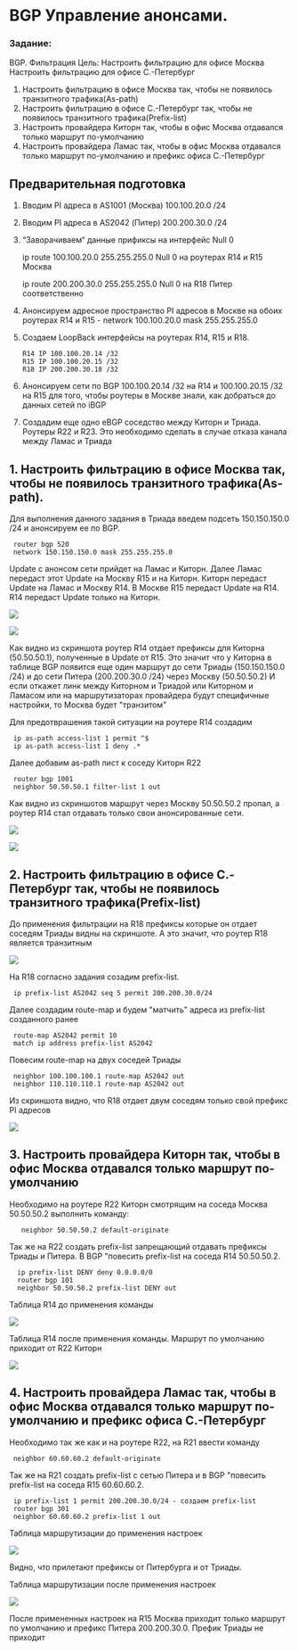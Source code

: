 #  BGP Управление анонсами.

###  Задание:

BGP. Фильтрация
Цель: Настроить фильтрацию для офисе Москва
Настроить фильтрацию для офисе С.-Петербург


1. Настроить фильтрацию в офисе Москва так, чтобы не появилось транзитного трафика(As-path)
2. Настроить фильтрацию в офисе С.-Петербург так, чтобы не появилось транзитного трафика(Prefix-list)
3. Настроить провайдера Киторн так, чтобы в офис Москва отдавался только маршрут по-умолчанию
4. Настроить провайдера Ламас так, чтобы в офис Москва отдавался только маршрут по-умолчанию и префикс офиса С.-Петербург

## Предварительная подготовка
1.	Вводим PI адреса в AS1001 (Москва) 100.100.20.0 /24
	
2.	Вводим PI адреса в AS2042 (Питер) 200.200.30.0 /24

3.	“Заворачиваем“ данные прификсы на интерфейс Null 0 
	 
	   
	   ip route 100.100.20.0 255.255.255.0 Null 0 на роутерах R14 и R15 Москва 
	   
	   ip route 200.200.30.0 255.255.255.0 Null 0 на R18 Питер соответственно
	   
4.	Анонсируем адресное пространство PI адресов в Москве на обоих роутерах R14 и R15 - network 100.100.20.0 mask 255.255.255.0
	
5.	Создаем LoopBack интерфейсы на роутерах R14, R15 и R18. 

        R14 IP 100.100.20.14 /32
        R15 IP 100.100.20.15 /32 
        R18 IP 200.200.30.18 /32
6.	Анонсируем сети по BGP 100.100.20.14 /32 на R14 и 100.100.20.15 /32 на R15 для того, чтобы роутеры в Москве знали, как добраться до данных сетей по iBGP
	
7.	Создадим еще одно eBGP соседство между Киторн и Триада. Роутеры R22 и R23.  Это необходимо сделать в случае отказа канала между Ламас и Триада


## 1. Настроить фильтрацию в офисе Москва так, чтобы не появилось транзитного трафика(As-path).

Для выполнения данного задания в Триада введем подсеть 150.150.150.0 /24 и анонсируем ее по BGP. 

     router bgp 520
     network 150.150.150.0 mask 255.255.255.0
     
 Update с анонсом сети прийдет на Ламас и Киторн. Далее Ламас передаст этот Update на Москву R15 и на Киторн. Киторн передаст Update на Ламас и Москву R14. В Москве R15 передаст Update на R14. R14 передаст Update только на Киторн. 
 
 ![](R14.png)
 
 ![](R22.png)
 
Как видно из скриншота роутер R14 отдает префиксы для Киторна (50.50.50.1), полученные в Update от R15. Это значит что у Киторна в таблице BGP появится еще один маршрут до сети Триады (150.150.150.0 /24) и до сети Питера (200.200.30.0 /24) через Москву (50.50.50.2) И если откажет линк между Киторном и Триадой или Киторном и Ламасом или на маршрутизаторах провайдера будут специфичные настройки, то Москва будет "транзитом" 

Для предотврашения такой ситуации на роутере R14 создадим

     ip as-path access-list 1 permit ^$
     ip as-path access-list 1 deny .*
     
Далее добавим as-path лист к соседу Киторн R22

     router bgp 1001
     neighbor 50.50.50.1 filter-list 1 out
     
Как видно из скриншотов маршрут через Москву 50.50.50.2 пропал, а роутер R14 стал отдавать только свои анонсированные сети.

![](R22_2.png)

![](R14_2.png)

 
 
## 2. Настроить фильтрацию в офисе С.-Петербург так, чтобы не появилось транзитного трафика(Prefix-list)

До применения фильтрации на R18 префиксы которые он отдает соседям Триады видны на скриншоте. А это значит, что роутер R18 является транзитным

![](R18_2.png)  

На R18 согласно задания созадим prefix-list.

     ip prefix-list AS2042 seq 5 permit 200.200.30.0/24
     
Далее создадим route-map и будем "матчить" адреса из prefix-list созданного ранее

     route-map AS2042 permit 10
     match ip address prefix-list AS2042
     
Повесим route-map на двух соседей Триады
     
     neighbor 100.100.100.1 route-map AS2042 out
     neighbor 110.110.110.1 route-map AS2042 out
     
Из скриншота видно, что R18 отдает двум соседям только свой префикс PI адресов

 ![](R18.png)    


## 3. Настроить провайдера Киторн так, чтобы в офис Москва отдавался только маршрут по-умолчанию

Необходимо на роутере R22 Киторн смотрящим на соседа Москва 50.50.50.2 выполнить команду:
    
       neighbor 50.50.50.2 default-originate 
 
 Так же на R22 создать prefix-list запрещающий отдавать префиксы Триады и Питера. В BGP "повесить prefix-list на соседа R14 50.50.50.2.
 
      ip prefix-list DENY deny 0.0.0.0/0
      router bgp 101
      neighbor 50.50.50.2 prefix-list DENY out
       
 Таблица R14 до применения команды
 
  ![](R14_3.png) 
  
 Таблица R14 после применения команды. Маршрут по умолчанию приходит от R22 Киторн
 
  ![](R14_4.png) 

## 4. Настроить провайдера Ламас так, чтобы в офис Москва отдавался только маршрут по-умолчанию и префикс офиса С.-Петербург

Необходимо так же как и на роутере R22, на R21 ввести команду

     neighbor 60.60.60.2 default-originate 
     
Так же на R21 создать prefix-list с сетью Питера и в BGP "повесить prefix-list на соседа R15 60.60.60.2. 

     ip prefix-list 1 permit 200.200.30.0/24 - создаем prefix-list
     router bgp 301
     neighbor 60.60.60.2 prefix-list 1 out
 
 Таблица маршрутизации до применения настроек
 
   ![](R15.png) 
   
 Видно, что прилетают префиксы от Питербурга и от Триады.  
 
 
 Таблица маршрутизации после применения настроек
 
   ![](R15_2.png) 
   
  После примененных настроек на R15 Москва приходит только маршрут по умолчанию и префикс Питера 200.200.30.0.  Префик Триады не приходит  
